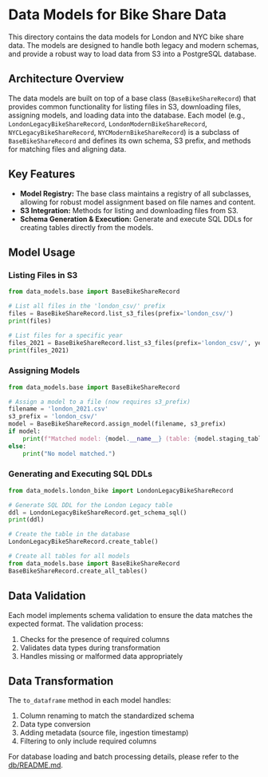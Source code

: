 # Data Models for Bike Share Data

This directory contains the data models for London and NYC bike share data. The models are designed to handle both legacy and modern schemas, and provide a robust way to load data from S3 into a PostgreSQL database.

## Architecture Overview

The data models are built on top of a base class (`BaseBikeShareRecord`) that provides common functionality for listing files in S3, downloading files, assigning models, and loading data into the database. Each model (e.g., `LondonLegacyBikeShareRecord`, `LondonModernBikeShareRecord`, `NYCLegacyBikeShareRecord`, `NYCModernBikeShareRecord`) is a subclass of `BaseBikeShareRecord` and defines its own schema, S3 prefix, and methods for matching files and aligning data.

## Key Features

- **Model Registry:** The base class maintains a registry of all subclasses, allowing for robust model assignment based on file names and content.
- **S3 Integration:** Methods for listing and downloading files from S3.
- **Schema Generation & Execution:** Generate and execute SQL DDLs for creating tables directly from the models.

## Model Usage

### Listing Files in S3

```python
from data_models.base import BaseBikeShareRecord

# List all files in the 'london_csv/' prefix
files = BaseBikeShareRecord.list_s3_files(prefix='london_csv/')
print(files)

# List files for a specific year
files_2021 = BaseBikeShareRecord.list_s3_files(prefix='london_csv/', year=2021)
print(files_2021)
```

### Assigning Models

```python
from data_models.base import BaseBikeShareRecord

# Assign a model to a file (now requires s3_prefix)
filename = 'london_2021.csv'
s3_prefix = 'london_csv/'
model = BaseBikeShareRecord.assign_model(filename, s3_prefix)
if model:
    print(f"Matched model: {model.__name__} (table: {model.staging_table})")
else:
    print("No model matched.")
```

### Generating and Executing SQL DDLs

```python
from data_models.london_bike import LondonLegacyBikeShareRecord

# Generate SQL DDL for the London Legacy table
ddl = LondonLegacyBikeShareRecord.get_schema_sql()
print(ddl)

# Create the table in the database
LondonLegacyBikeShareRecord.create_table()

# Create all tables for all models
from data_models.base import BaseBikeShareRecord
BaseBikeShareRecord.create_all_tables()
```

## Data Validation

Each model implements schema validation to ensure the data matches the expected format. The validation process:
1. Checks for the presence of required columns
2. Validates data types during transformation
3. Handles missing or malformed data appropriately

## Data Transformation

The `to_dataframe` method in each model handles:
1. Column renaming to match the standardized schema
2. Data type conversion
3. Adding metadata (source file, ingestion timestamp)
4. Filtering to only include required columns

For database loading and batch processing details, please refer to the [db/README.md](../db/README.md).
